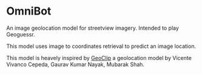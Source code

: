 # OmniBot

An image geolocation model for streetview imagery. Intended to play Geoguessr.

This model uses image to coordinates retrieval to predict an image location.

This model is heavely inspired by [GeoClip](https://github.com/VicenteVivan/geo-clip/tree/main)
a geolocation model by Vicente Vivanco Cepeda, Gaurav Kumar Nayak, Mubarak Shah.